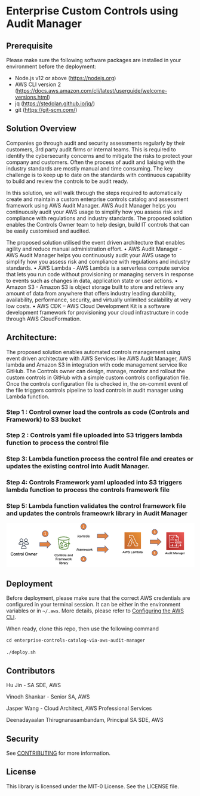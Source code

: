 # Enterprise Custom Controls using Audit Manager

## Prerequisite

Please make sure the following software packages are installed in your environment before the deployment:

-   Node.js v12 or above (https://nodejs.org)
-   AWS CLI version 2 (https://docs.aws.amazon.com/cli/latest/userguide/welcome-versions.html)
-   jq (https://stedolan.github.io/jq/)
-   git (https://git-scm.com/)

## Solution Overview
Companies go through audit and security assessments regularly by their customers, 3rd party audit firms or internal teams. This is required to identify the cybersecurity concerns and to mitigate the risks to protect your company and customers. Often the process of audit and liaising with the industry standards are mostly manual and time consuming. The key challenge is to keep up to date on the standards with continuous capability to build and review the controls to be audit ready.

In this solution, we will walk through the steps required to automatically create and maintain a custom enterprise controls catalog and assessment framework using AWS Audit Manager. AWS Audit Manager helps you continuously audit your AWS usage to simplify how you assess risk and compliance with regulations and industry standards. The proposed solution enables the Controls Owner team to help design, build IT controls that can be easily customised and audited. 

The proposed solution utilised the event driven architecture that enables agility and reduce manual administration effort.
•	AWS Audit Manager - AWS Audit Manager helps you continuously audit your AWS usage to simplify how you assess risk and compliance with regulations and industry standards.
•	AWS Lambda - AWS Lambda is a serverless compute service that lets you run code without provisioning or managing servers in response to events such as changes in data, application state or user actions.
•	Amazon S3 - Amazon S3 is object storage built to store and retrieve any amount of data from anywhere that offers industry leading durability, availability, performance, security, and virtually unlimited scalability at very low costs.
•	AWS CDK – AWS Cloud Development Kit is a software development framework for provisioning your cloud infrastructure in code through AWS CloudFormation.

## Architecture:
The proposed solution enables automated controls management using event driven architecture with AWS Services like AWS Audit Manager, AWS lambda and Amazon S3 in integration with code management service like GitHub. The Controls owner can design, manage, monitor and rollout the custom controls in GitHub with a simple custom controls configuration file. Once the controls configuration file is checked in, the on-commit event of the file triggers controls pipeline to load controls in audit manager using Lambda function. 

### Step 1 : Control owner load the controls as code (Controls and Framework) to S3 bucket

### Step 2 : Controls yaml file uploaded into S3 triggers lambda function to process the control file

### Step 3: Lambda function process the control file and creates or updates the existing control into Audit Manager. 

### Step 4: Controls Framework yaml uploaded into S3 triggers lambda function to process the controls framework file

### Step 5: Lambda function validates the control framework file and updates the controls frameowrk library in Audit Manager

![Enterprise Controls using Audit Manager](/images/solution-overview.png?raw=true "Enterprise Controls using Audit Manager")


## Deployment

Before deployment, please make sure that the correct AWS credentials are configured in your terminal session. It can be either in the environment variables or in `~/.aws`. More details, please refer to [Configuring the AWS CLI](https://docs.aws.amazon.com/cli/latest/userguide/cli-chap-configure.html).

When ready, clone this repo, then use the following command

```
cd enterprise-controls-catalog-via-aws-audit-manager

./deploy.sh

```

## Contributors
 
Hu Jin  - SA SDE, AWS

Vinodh Shankar -  Senior SA, AWS

Jasper Wang - Cloud Architect, AWS Professional Services

Deenadayaalan Thirugnanasambandam, Principal SA SDE, AWS


## Security

See [CONTRIBUTING](CONTRIBUTING.md#security-issue-notifications) for more information.

## License

This library is licensed under the MIT-0 License. See the LICENSE file.

